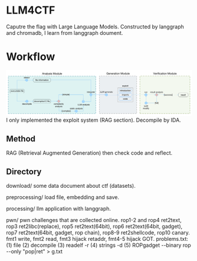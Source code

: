 # LLM4CTF
Caputre the flag with Large Language Models. Constructed by langgraph and chromadb, I learn from langgraph doument.

# Workflow
![workflow](./assert/workflow.png)
I only implemented the exploit system (RAG section). Decompile by IDA.

## Method
RAG (Retrieval Augmented Generation) then check code and reflect.

## Directory
download/ some data document about ctf (datasets).

preprocessing/ load file, embedding and save.

processing/ llm application with langgraph.

pwn/ pwn challenges that are collected online. rop1-2 and rop4 ret2text, rop3 ret2libc(replace), 
rop5 ret2text(64bit), rop6 ret2text(64bit, gadget), rop7 ret2text(64bit, gadget, rop chain), rop8-9 ret2shellcode, rop10 canary.
fmt1 write, fmt2 read, fmt3 hijack retaddr, fmt4-5 hijack GOT.
problems.txt: (1) file (2) decompile (3) readelf -r  (4) strings -d (5) ROPgadget --binary rop --only "pop|ret" > g.txt